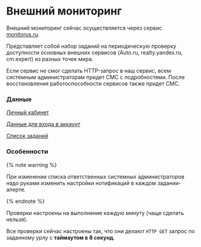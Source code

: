 # Внешний мониторинг

Внешний мониторинг сейчас осуществляется через сервис [monitorus.ru](https://monitorus.ru).

Представляет собой набор заданий на периодическую проверку доступности основных внешних сервисов (Auto.ru, realty.yandex.ru, cm.expert) из разных точек мира.

Если сервис не смог сделать HTTP-запрос в наш сервис, всем системным администраторам придет СМС с подробностями. После восстановления работоспособности сервисов также придет СМС.

### Данные

[Личный кабинет](https://monitorus.ru/account/)

[Данные для входа в аккаунт](https://yav.yandex-team.ru/secret/sec-01g18jc415cnfabvn5ytgy70d9/explore/versions)

[Список заданий](https://monitorus.ru/account/tasks/)

### Особенности

{% note warning %}

При изменении списка ответственных системных администраторов надо руками изменить настройки нотификаций в каждом задании-алерте.

{% endnote %}

Проверки настроены на выполнение каждую минуту (чаще сделать нельзя).

Все проверки сейчас настроены так, что они делают `HTTP GET` запрос по заданному урлу с **таймаутом в 8 секунд**.

